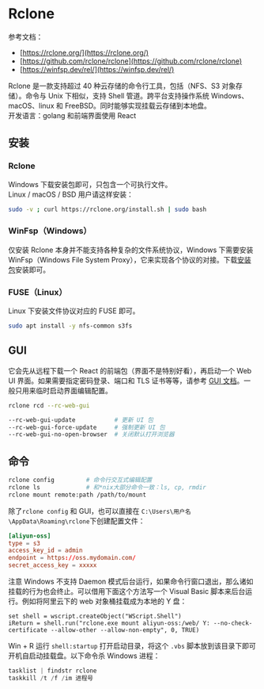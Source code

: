 
# Rclone
参考文档：

- [https://rclone.org/](https://rclone.org/)
- [https://github.com/rclone/rclone](https://github.com/rclone/rclone)
- [https://winfsp.dev/rel/](https://winfsp.dev/rel/)

Rclone 是一款支持超过 40 种云存储的命令行工具，包括（NFS、S3 对象存储）。命令与 Unix 下相似，支持 Shell 管道。跨平台支持操作系统 Windows、macOS、linux 和 FreeBSD。同时能够实现挂载云存储到本地盘。<br />开发语言：golang 和前端界面使用 React

## 安装

### Rclone
Windows 下载安装包即可，只包含一个可执行文件。<br />Linux / macOS / BSD 用户请这样安装：
```bash
sudo -v ; curl https://rclone.org/install.sh | sudo bash
```

### WinFsp（Windows）
仅安装 Rclone 本身并不能支持各种复杂的文件系统协议，Windows 下需要安装 WinFsp（Windows File System Proxy），它来实现各个协议的对接。下载[安装包](https://winfsp.dev/rel/)安装即可。

### FUSE（Linux）
Linux 下安装文件协议对应的 FUSE 即可。
```bash
sudo apt install -y nfs-common s3fs
```

## GUI
它会先从远程下载一个 React 的前端包（界面不是特别好看），再启动一个 Web UI 界面。如果需要指定密码登录、端口和 TLS 证书等等，请参考 [GUI 文档](https://rclone.org/gui/)。一般只用来临时启动界面编辑配置。
```bash
rclone rcd --rc-web-gui

--rc-web-gui-update           # 更新 UI 包
--rc-web-gui-force-update     # 强制更新 UI 包
--rc-web-gui-no-open-browser  # 关闭默认打开浏览器
```

## 命令
```bash
rclone config         # 命令行交互式编辑配置
rclone ls             # 和*nix大部分命令一致：ls, cp, rmdir
rclone mount remote:path /path/to/mount
```
除了`rclone config` 和 GUI，也可以直接在 `C:\Users\用户名\AppData\Roaming\rclone`下创建配置文件：
```toml
[aliyun-oss]
type = s3
access_key_id = admin
endpoint = https://oss.mydomain.com/
secret_access_key = xxxxx
```
注意 Windows 不支持 Daemon 模式后台运行，如果命令行窗口退出，那么诸如挂载的行为也会终止。可以借用下面这个方法写一个 Visual Basic 脚本来后台运行。例如将阿里云下的 web 对象桶挂载成为本地的 Y 盘：
```basic
set shell = wscript.createObject("WScript.Shell")
iReturn = shell.run("rclone.exe mount aliyun-oss:/web/ Y: --no-check-certificate --allow-other --allow-non-empty", 0, TRUE)
```
Win + R 运行 `shell:startup` 打开启动目录，将这个 `.vbs` 脚本放到该目录下即可开机自启动挂载盘。以下命令杀 Windows 进程：
```powershell
tasklist | findstr rclone
taskkill /t /f /im 进程号
```
